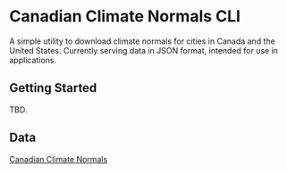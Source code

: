 # Canadian Climate Normals CLI
A simple utility to download climate normals for cities in Canada and the United States. Currently serving data in JSON format, intended for use in applications.

## Getting Started
TBD.

## Data
[Canadian Climate Normals](http://climate.weather.gc.ca/climate_normals/)
